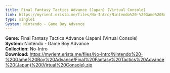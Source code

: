 ```yaml
---
title: Final Fantasy Tactics Advance (Japan) (Virtual Console)
link: https://myrient.erista.me/files/No-Intro/Nintendo%20-%20Game%20Boy%20Advance/Final%20Fantasy%20Tactics%20Advance%20(Japan)%20(Virtual%20Console).zip
type: single1
System: Nintendo - Game Boy Advance
---
```

<b>Game:</b> Final Fantasy Tactics Advance (Japan) (Virtual Console)<br>
<b>System:</b> Nintendo - Game Boy Advance<br>
<b>Collection:</b> No-Intro<br>
<b>Download:</b> https://myrient.erista.me/files/No-Intro/Nintendo%20-%20Game%20Boy%20Advance/Final%20Fantasy%20Tactics%20Advance%20(Japan)%20(Virtual%20Console).zip